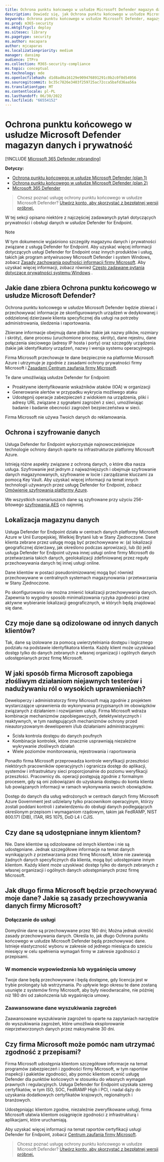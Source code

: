 ```yaml
---
title: Ochrona punktu końcowego w usłudze Microsoft Defender magazyn danych i prywatność
description: Dowiedz się, jak Ochrona punktu końcowego w usłudze Microsoft Defender obsługuje prywatność i zbierane dane.
keywords: Ochrona punktu końcowego w usłudze Microsoft Defender, magazyn danych i prywatność, magazyn, prywatność, licencjonowanie, geolokalizacja, przechowywanie danych, dane
ms.prod: m365-security
ms.mktglfcycl: deploy
ms.sitesec: library
ms.pagetype: security
ms.author: macapara
author: mjcaparas
ms.localizationpriority: medium
manager: dansimp
audience: ITPro
ms.collection: M365-security-compliance
ms.topic: conceptual
ms.technology: mde
ms.openlocfilehash: d1d8ad0a16129e909476891291c0b2c0f0d54956
ms.sourcegitcommit: bc35c7826e3403f259725ac72cca5bafd36aa56a
ms.translationtype: MT
ms.contentlocale: pl-PL
ms.lasthandoff: 06/30/2022
ms.locfileid: "66554152"
---
```

# <a name="microsoft-defender-for-endpoint-data-storage-and-privacy"></a>Ochrona punktu końcowego w usłudze Microsoft Defender magazyn danych i prywatność

[!INCLUDE [Microsoft 365 Defender rebranding](../../includes/microsoft-defender.md)]

**Dotyczy:**
- [Ochrona punktu końcowego w usłudze Microsoft Defender (plan 1)](https://go.microsoft.com/fwlink/p/?linkid=2154037)
- [Ochrona punktu końcowego w usłudze Microsoft Defender (plan 2)](https://go.microsoft.com/fwlink/p/?linkid=2154037) 
- [Microsoft 365 Defender](https://go.microsoft.com/fwlink/?linkid=2118804)

> Chcesz poznać usługę ochrony punktu końcowego w usłudze Microsoft Defender? [Utwórz konto, aby skorzystać z bezpłatnej wersji próbnej.](https://signup.microsoft.com/create-account/signup?products=7f379fee-c4f9-4278-b0a1-e4c8c2fcdf7e&ru=https://aka.ms/MDEp2OpenTrial?ocid=docs-wdatp-assignaccess-abovefoldlink)

W tej sekcji opisano niektóre z najczęściej zadawanych pytań dotyczących prywatności i obsługi danych w usłudze Defender for Endpoint.

> [!NOTE]
> W tym dokumencie wyjaśniono szczegóły magazynu danych i prywatności związane z usługą Defender for Endpoint. Aby uzyskać więcej informacji dotyczących usługi Defender for Endpoint oraz innych produktów i usług, takich jak program antywirusowy Microsoft Defender i system Windows, zobacz [Zasady zachowania poufności informacji firmy Microsoft](https://go.microsoft.com/fwlink/?linkid=827576). Aby uzyskać więcej informacji, zobacz również [Często zadawane pytania dotyczące prywatności systemu Windows](https://go.microsoft.com/fwlink/?linkid=827577) .

## <a name="what-data-does-microsoft-defender-for-endpoint-collect"></a>Jakie dane zbiera Ochrona punktu końcowego w usłudze Microsoft Defender?

Ochrona punktu końcowego w usłudze Microsoft Defender będzie zbierać i przechowywać informacje ze skonfigurowanych urządzeń w dedykowanej i oddzielonej dzierżawie klienta specyficznej dla usługi na potrzeby administrowania, śledzenia i raportowania.

Zbierane informacje obejmują dane plików (takie jak nazwy plików, rozmiary i skróty), dane procesu (uruchomione procesy, skróty), dane rejestru, dane połączenia sieciowego (adresy IP hosta i porty) oraz szczegóły urządzenia (takie jak identyfikatory urządzeń, nazwy i wersja systemu operacyjnego).

Firma Microsoft przechowuje te dane bezpiecznie na platformie Microsoft Azure i utrzymuje je zgodnie z zasadami ochrony prywatności firmy Microsoft i [Zasadami Centrum zaufania firmy Microsoft](https://go.microsoft.com/fwlink/?linkid=827578).

Te dane umożliwiają usłudze Defender for Endpoint:

- Proaktywne identyfikowanie wskaźników ataków (IOA) w organizacji
- Generowanie alertów w przypadku wykrycia możliwego ataku
- Udostępnij operacje zabezpieczeń z widokiem na urządzenia, pliki i adresy URL związane z sygnałami zagrożeń z sieci, umożliwiając badanie i badanie obecności zagrożeń bezpieczeństwa w sieci.

Firma Microsoft nie używa Twoich danych do reklamowania.

## <a name="data-protection-and-encryption"></a>Ochrona i szyfrowanie danych

Usługa Defender for Endpoint wykorzystuje najnowocześniejsze technologie ochrony danych oparte na infrastrukturze platformy Microsoft Azure.

Istnieją różne aspekty związane z ochroną danych, o które dba nasza usługa. Szyfrowanie jest jednym z najważniejszych i obejmuje szyfrowanie danych magazynowanych, szyfrowanie w locie i zarządzanie kluczami za pomocą Key Vault. Aby uzyskać więcej informacji na temat innych technologii używanych przez usługę Defender for Endpoint, zobacz [Omówienie szyfrowania platformy Azure](/azure/security/security-azure-encryption-overview).

We wszystkich scenariuszach dane są szyfrowane przy użyciu 256-bitowego [szyfrowania AES](https://en.wikipedia.org/wiki/Advanced_Encryption_Standard) co najmniej.

## <a name="data-storage-location"></a>Lokalizacja magazynu danych

Usługa Defender for Endpoint działa w centrach danych platformy Microsoft Azure w Unii Europejskiej, Wielkiej Brytanii lub w Stany Zjednoczone. Dane klienta zebrane przez usługę mogą być przechowywane w: (a) lokalizacji geograficznej dzierżawy, jak określono podczas aprowizacji, lub (b) jeśli usługa Defender for Endpoint używa innej usługi online firmy Microsoft do przetwarzania takich danych, geolokalizacji zdefiniowanej przez reguły przechowywania danych tej innej usługi online.

Dane klientów w postaci pseudonimizowanej mogą być również przechowywane w centralnych systemach magazynowania i przetwarzania w Stany Zjednoczone.

Po skonfigurowaniu nie można zmienić lokalizacji przechowywania danych. Zapewnia to wygodny sposób minimalizowania ryzyka zgodności przez aktywne wybieranie lokalizacji geograficznych, w których będą znajdować się dane.

## <a name="is-my-data-isolated-from-other-customer-data"></a>Czy moje dane są odizolowane od innych danych klientów?

Tak, dane są izolowane za pomocą uwierzytelniania dostępu i logicznego podziału na podstawie identyfikatora klienta. Każdy klient może uzyskiwać dostęp tylko do danych zebranych z własnej organizacji i ogólnych danych udostępnianych przez firmę Microsoft.

## <a name="how-does-microsoft-prevent-malicious-insider-activities-and-abuse-of-high-privilege-roles"></a>W jaki sposób firma Microsoft zapobiega złośliwym działaniom niejawnych testerów i nadużywaniu ról o wysokich uprawnieniach?

Deweloperzy i administratorzy firmy Microsoft mają zgodnie z projektem wystarczające uprawnienia do wykonywania przypisanych im obowiązków związanych z działaniem i rozwijaniem usługi. Firma Microsoft wdraża kombinacje mechanizmów zapobiegawczych, detektywistycznych i reaktywnych, w tym następujących mechanizmów ochrony przed nieautoryzowanym deweloperem i/lub działaniami administracyjnymi:

- Ścisła kontrola dostępu do danych poufnych
- Kombinacje kontrolek, które znacznie usprawniają niezależne wykrywanie złośliwych działań
- Wiele poziomów monitorowania, rejestrowania i raportowania

Ponadto firma Microsoft przeprowadza kontrole weryfikacji przeszłości niektórych pracowników operacyjnych i ogranicza dostęp do aplikacji, systemów i infrastruktury sieci proporcjonalnie do poziomu weryfikacji przeszłości. Pracownicy ds. operacji postępują zgodnie z formalnym procesem, gdy są oni zobowiązani do uzyskania dostępu do konta klienta lub powiązanych informacji w ramach wykonywania swoich obowiązków.

Dostęp do danych dla usług wdrożonych w centrach danych firmy Microsoft Azure Government jest udzielany tylko pracownikom operacyjnym, którzy zostali poddani kontroli i zatwierdzeniu do obsługi danych podlegających określonym przepisom i wymaganiom rządowym, takim jak FedRAMP, NIST 800.171 (DIB), ITAR, IRS 1075, DoD L4 i CJIS.

## <a name="is-data-shared-with-other-customers"></a>Czy dane są udostępniane innym klientom?

Nie. Dane klientów są odizolowane od innych klientów i nie są udostępniane. Jednak szczegółowe informacje na temat danych wynikających z przetwarzania przez firmę Microsoft, które nie zawierają żadnych danych specyficznych dla klienta, mogą być udostępniane innym klientom. Każdy klient może uzyskiwać dostęp tylko do danych zebranych z własnej organizacji i ogólnych danych udostępnianych przez firmę Microsoft.

## <a name="how-long-will-microsoft-store-my-data-what-is-microsofts-data-retention-policy"></a>Jak długo firma Microsoft będzie przechowywać moje dane? Jakie są zasady przechowywania danych firmy Microsoft?

### <a name="at-service-onboarding"></a>Dołączanie do usługi

Domyślnie dane są przechowywane przez 180 dni; Można jednak określić zasady przechowywania danych. Określa to, jak długo Ochrona punktu końcowego w usłudze Microsoft Defender będą przechowywać dane. Istnieje elastyczność wyboru w zakresie od jednego miesiąca do sześciu miesięcy w celu spełnienia wymagań firmy w zakresie zgodności z przepisami.

### <a name="at-contract-termination-or-expiration"></a>W momencie wypowiedzenia lub wygaśnięcia umowy

Twoje dane będą przechowywane i będą dostępne, gdy licencja jest w trybie prolongaty lub wstrzymania. Po upływie tego okresu te dane zostaną usunięte z systemów firmy Microsoft, aby były nieodwracalne, nie później niż 180 dni od zakończenia lub wygaśnięcia umowy.

### <a name="advanced-hunting-data"></a>Zaawansowane dane wyszukiwania zagrożeń

Zaawansowane wyszukiwanie zagrożeń to oparte na zapytaniach narzędzie do wyszukiwania zagrożeń, które umożliwia eksplorowanie nieprzetworzonych danych przez maksymalnie 30 dni.

## <a name="can-microsoft-help-us-maintain-regulatory-compliance"></a>Czy firma Microsoft może pomóc nam utrzymać zgodność z przepisami?

Firma Microsoft udostępnia klientom szczegółowe informacje na temat programów zabezpieczeń i zgodności firmy Microsoft, w tym raportów inspekcji i pakietów zgodności, aby pomóc klientom ocenić usługę Defender dla punktów końcowych w stosunku do własnych wymagań prawnych i regulacyjnych. Usługa Defender for Endpoint uzyskała szereg certyfikatów, w tym ISO, SOC, FedRAMP High i PCI, i nadal dąży do uzyskania dodatkowych certyfikatów krajowych, regionalnych i branżowych.

Udostępniając klientom zgodne, niezależnie zweryfikowane usługi, firma Microsoft ułatwia klientom osiągnięcie zgodności z infrastrukturą i aplikacjami, które uruchamiają.

Aby uzyskać więcej informacji na temat raportów certyfikacji usługi Defender for Endpoint, zobacz [Centrum zaufania firmy Microsoft](https://servicetrust.microsoft.com/). 

> Chcesz poznać usługę ochrony punktu końcowego w usłudze Microsoft Defender? [Utwórz konto, aby skorzystać z bezpłatnej wersji próbnej.](https://signup.microsoft.com/create-account/signup?products=7f379fee-c4f9-4278-b0a1-e4c8c2fcdf7e&ru=https://aka.ms/MDEp2OpenTrial?ocid=docs-wdatp-datastorage-belowfoldlink)
